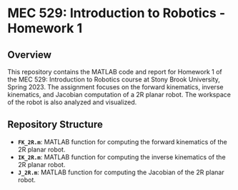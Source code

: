 # MEC 529: Introduction to Robotics - Homework 1

## Overview
This repository contains the MATLAB code and report for Homework 1 of the MEC 529: Introduction to Robotics course at Stony Brook University, Spring 2023. The assignment focuses on the forward kinematics, inverse kinematics, and Jacobian computation of a 2R planar robot. The workspace of the robot is also analyzed and visualized.

## Repository Structure
- **`FK_2R.m`**: MATLAB function for computing the forward kinematics of the 2R planar robot.
- **`IK_2R.m`**: MATLAB function for computing the inverse kinematics of the 2R planar robot.
- **`J_2R.m`**: MATLAB function for computing the Jacobian of the 2R planar robot.
